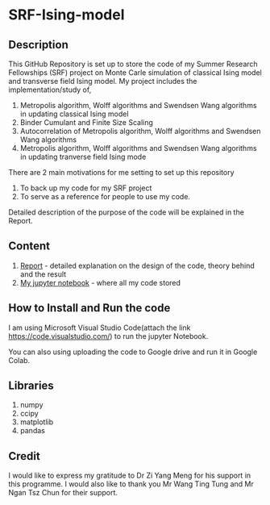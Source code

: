 # SRF-Ising-model

## Description

This GitHub Repository is set up to store the code of my Summer Research Fellowships (SRF) project on Monte Carle simulation of classical Ising model and transverse field Ising model. My project includes the implementation/study of, 

1. Metropolis algorithm, Wolff algorithms and Swendsen Wang algorithms in updating classical Ising model 
2. Binder Cumulant and Finite Size Scaling 
3. Autocorrelation of Metropolis algorithm, Wolff algorithms and Swendsen Wang algorithms 
4. Metropolis algorithm, Wolff algorithms and Swendsen Wang algorithms in updating tranverse field Ising mode

There are 2 main motivations for me setting to set up this repository 

1. To back up my code for my SRF project 
2. To serve as a reference for people to use my code. 

Detailed description of the purpose of the code will be explained in the Report. 

## Content

1. [Report](./Research%20synopsis%20(for%20GitHub%20repo).pdf) - detailed explanation on the design of the code, theory behind and the result 
2. [My jupyter notebook](./SRF_Ising_model_updated.ipynb) - where all my code stored 

## How to Install and Run the code

I am using Microsoft Visual Studio Code(attach the link https://code.visualstudio.com/) to run the jupyter Notebook.  

You can also using uploading the code to Google drive and run it in Google Colab. 

## Libraries 
1. numpy 
2. ccipy 
3. matplotlib 
4. pandas 

## Credit

I would like to express my gratitude to Dr Zi Yang Meng for his support in this programme. I would also like to thank you Mr Wang Ting Tung and Mr Ngan Tsz Chun for their support.
